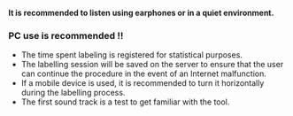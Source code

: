 **It is recommended to listen using earphones or in a quiet environment.**

### **PC use is recommended !!**

- The time spent labeling is registered for statistical purposes.
- The labelling session will be saved on the server to ensure that the user can continue the procedure in the event of an Internet malfunction.
- If a mobile device is used, it is recommended to turn it horizontally during the labelling process.
- The first sound track is a test to get familiar with the tool.
